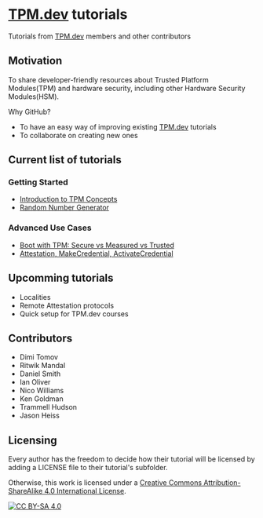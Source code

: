 # [TPM.dev] tutorials

Tutorials from [TPM.dev] members and other contributors

## Motivation

To share developer-friendly resources about Trusted Platform Modules(TPM) and hardware security, including other Hardware Security Modules(HSM).

Why GitHub?
- To have an easy way of improving existing [TPM.dev] tutorials
- To collaborate on creating new ones

## Current list of tutorials

### Getting Started

* [Introduction to TPM Concepts](Intro/README.md)
* [Random Number Generator](Random_Number_Generator/README.md)

### Advanced Use Cases

* [Boot with TPM: Secure vs Measured vs Trusted](Boot-with-TPM/README.md)
* [Attestation, MakeCredential, ActivateCredential](Attestation/README.md)

## Upcomming tutorials

* Localities
* Remote Attestation protocols
* Quick setup for TPM.dev courses

## Contributors

* Dimi Tomov
* Ritwik Mandal
* Daniel Smith
* Ian Oliver
* Nico Williams
* Ken Goldman
* Trammell Hudson
* Jason Heiss

## Licensing

Every author has the freedom to decide how their tutorial will be licensed by adding a LICENSE file to their tutorial's subfolder.

Otherwise, this work is licensed under a [Creative Commons Attribution-ShareAlike 4.0 International License][cc-by-sa].

[![CC BY-SA 4.0][cc-by-sa-shield]][cc-by-sa]

[cc-by-sa]: http://creativecommons.org/licenses/by-sa/4.0/
[cc-by-sa-shield]: https://img.shields.io/badge/License-CC%20BY--SA%204.0-lightgrey.svg
[TPM.dev]: https://tpm.dev
